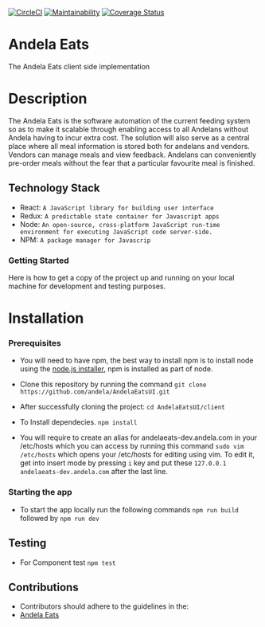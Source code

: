 [![CircleCI](https://circleci.com/gh/andela/AndelaEatsUI/tree/develop.svg?style=svg)](https://circleci.com/gh/andela/AndelaEatsUI/tree/develop)
[![Maintainability](https://api.codeclimate.com/v1/badges/7612d96cf534e4d616bf/maintainability)](https://codeclimate.com/github/andela/AndelaEatsUI/maintainability)
[![Coverage Status](https://coveralls.io/repos/github/andela/AndelaEatsUI/badge.svg?branch=develop)](https://coveralls.io/github/andela/AndelaEatsUI?branch=develop)
# Andela Eats
The Andela Eats client side implementation

# Description
The Andela Eats is the software automation of the current feeding system so as to make it scalable through enabling access to all Andelans without Andela having to incur extra cost. The solution will also serve as a central place where all meal information is stored both for andelans and vendors. Vendors can manage meals and view feedback. Andelans can conveniently pre-order meals without the fear that a particular favourite meal is finished. 


## Technology Stack
 + React: `A JavaScript library for building user interface`
 + Redux: `A predictable state container for Javascript apps`
 + Node: `An open-source, cross-platform JavaScript run-time environment for executing JavaScript code server-side.`
 + NPM: `A package manager for Javascrip`

### Getting Started
Here is how to get a copy of the project up and running on your local machine for development and testing purposes.

# Installation

### Prerequisites
* You will need to have npm, the best way to install npm is to install node using the [node.js installer](https://nodejs.org/en/download/), npm is installed as part of node.

* Clone this repository by running the command
`git clone https://github.com/andela/AndelaEatsUI.git`

* After successfully cloning the project:
`cd AndelaEatsUI/client`

* To Install dependecies.
`npm install`

* You will require to create an alias for andelaeats-dev.andela.com in your /etc/hosts which you can access by running this command
  ```sudo vim /etc/hosts``` which opens your /etc/hosts for editing using vim.
  To edit it, get into insert mode by pressing ```i``` key and put these
   ```127.0.0.1       andelaeats-dev.andela.com``` after the last line.

### Starting the app
* To start the app locally run the following commands 
`npm run build` followed by `npm run dev`

## Testing
* For Component test
`npm test`

## Contributions

* Contributors should adhere to the guidelines in the:
* [Andela Eats](https://github.com/andela/AndelaEatsUI/wiki/AndelaEats-Conventions)
